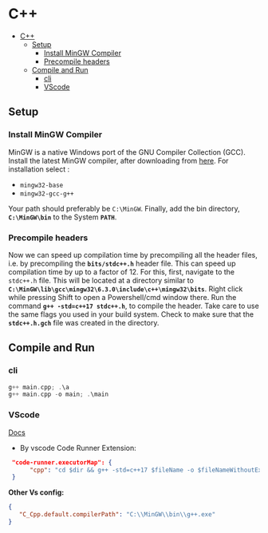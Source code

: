 # C++

- [C++](#c)
  - [Setup](#setup)
    - [Install MinGW Compiler](#install-mingw-compiler)
    - [Precompile headers](#precompile-headers)
  - [Compile and Run](#compile-and-run)
    - [cli](#cli)
    - [VScode](#vscode)

## Setup

### Install MinGW Compiler

MinGW is a native Windows port of the GNU Compiler Collection (GCC). Install the
latest MinGW compiler, after downloading from
[here](https://sourceforge.net/projects/mingw/). For installation select :

-  `mingw32-base`
-  `mingw32-gcc-g++`

Your path should preferably be `C:\MinGW`. Finally, add the bin directory,
**`C:\MinGW\bin`** to the System **`PATH`**.

### Precompile headers

Now we can speed up compilation time by precompiling all the header files, i.e.
by precompiling the **`bits/stdc++.h`** header file. This can speed up
compilation time by up to a factor of 12. For this, first, navigate to the
`stdc++.h` file. This will be located at a directory similar to
**`C:\MinGW\lib\gcc\mingw32\6.3.0\include\c++\mingw32\bits`**. Right click while
pressing Shift to open a Powershell/cmd window there. Run the command
**`g++ -std=c++17 stdc++.h`**, to compile the header. Take care to use the same
flags you used in your build system. Check to make sure that the
**`stdc++.h.gch`** file was created in the directory.

## Compile and Run


### cli

```cpp
g++ main.cpp; .\a
g++ main.cpp -o main; .\main
```

### VScode

[Docs](https://www.geeksforgeeks.org/compiling-with-g-plus-plus/)

-  By vscode Code Runner Extension:

```json
 "code-runner.executorMap": {
      "cpp": "cd $dir && g++ -std=c++17 $fileName -o $fileNameWithoutExt && $dir$fileNameWithoutExt",
 }
```

**Other Vs config:**

```json
{
   "C_Cpp.default.compilerPath": "C:\\MinGW\\bin\\g++.exe"
}
```
